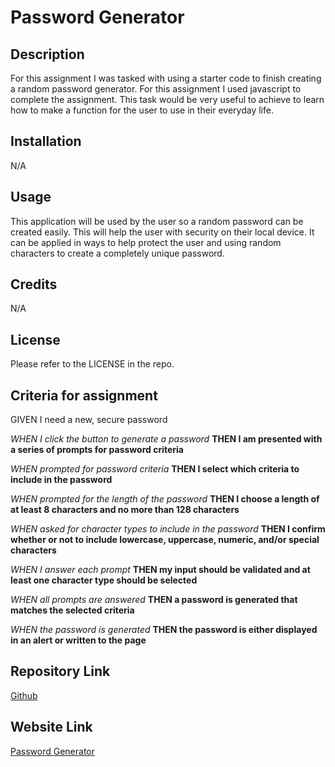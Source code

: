 # Password Generator

## Description

For this assignment I was tasked with using a starter code to finish creating a random password generator. For this assignment I used javascript to complete the assignment. This task would be very useful to achieve to learn how to make a function for the user to use in their everyday life.

## Installation

N/A

## Usage

This application will be used by the user so a random password can be created easily. This will help the user with security on their local device. It can be applied in ways to help protect the user and using random characters to create a completely unique password.

## Credits

N/A

## License

Please refer to the LICENSE in the repo.

## Criteria for assignment

GIVEN I need a new, secure password

*WHEN I click the button to generate a password*
**THEN I am presented with a series of prompts for password criteria**

*WHEN prompted for password criteria*
**THEN I select which criteria to include in the password**

*WHEN prompted for the length of the password*
**THEN I choose a length of at least 8 characters and no more than 128 characters**

*WHEN asked for character types to include in the password*
**THEN I confirm whether or not to include lowercase, uppercase, numeric, and/or special characters**

*WHEN I answer each prompt*
**THEN my input should be validated and at least one character type should be selected**

*WHEN all prompts are answered*
**THEN a password is generated that matches the selected criteria**

*WHEN the password is generated*
**THEN the password is either displayed in an alert or written to the page**

## Repository Link

[Github](https://github.com/PintoDrop/Challenge-3)

## Website Link

[Password Generator](https://pintodrop.github.io/Challenge-3/)
